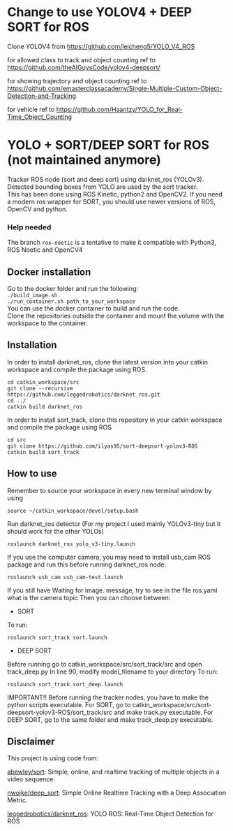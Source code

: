 # Change to use YOLOV4 + DEEP SORT for ROS 
Clone YOLOV4 from https://github.com/leicheng5/YOLO_V4_ROS

for allowed class to track and object counting ref to https://github.com/theAIGuysCode/yolov4-deepsort/

for showing trajectory and object counting ref to https://github.com/emasterclassacademy/Single-Multiple-Custom-Object-Detection-and-Tracking

for vehicle ref to https://github.com/Haantzy/YOLO_for_Real-Time_Object_Counting



# YOLO + SORT/DEEP SORT for ROS (not maintained anymore)
Tracker ROS node (sort and deep sort) using darknet_ros (YOLOv3).
Detected bounding boxes from YOLO are used by the sort tracker.  
This has been done using ROS Kinetic, python2 and OpenCV2. If you need a modern ros wrapper for SORT, you should use newer versions of ROS, OpenCV and python.
### Help needed
The branch ```ros-noetic``` is a tentative to make it compatible with Python3, ROS Noetic and OpenCV4


## Docker installation
Go to the docker folder and run the following:   
```./build_image.sh ```   
```./run_container.sh path_to_your_workspace```   
You can use the docker container to build and run the code.     
Clone the repositories outside the container and mount the volume with the workspace to the container.

## Installation
In order to install darknet_ros, clone the latest version into your catkin workspace and compile the package using ROS.

    cd catkin_workspace/src
    git clone --recursive https://github.com/leggedrobotics/darknet_ros.git
    cd ../
    catkin build darknet_ros
In order to install sort_track, clone this repository in your catkin workspace and compile the package using ROS

    cd src
    git clone https://github.com/ilyas95/sort-deepsort-yolov3-ROS
    catkin build sort_track
   
## How to use  
Remember to source your workspace in every new terminal window by using

    source ~/catkin_workspace/devel/setup.bash
Run darknet_ros detector (For my project I used mainly YOLOv3-tiny but it should work for the other YOLOs)
    
    roslaunch darknet_ros yolo_v3-tiny.launch
If you use the computer camera, you may need to install usb_cam ROS package and run this before running darknet_ros node:

    roslaunch usb_cam usb_cam-test.launch
If you still have Waiting for image. message, try to see in the file ros.yaml what is the camera topic
Then you can choose between:
- SORT  


To run:

    roslaunch sort_track sort.launch
    
    
- DEEP SORT


Before running go to catkin_workspace/src/sort_track/src and open track_deep.py
In line 90, modify model_filename to your directory
To run:

    roslaunch sort_track sort_deep.launch
IMPORTANT!! Before running the tracker nodes, you have to make the python scripts executable.
For SORT, go to catkin_workspace/src/sort-deepsort-yolov3-ROS/sort_track/src and make track.py executable.
For DEEP SORT, go to the same folder and make track_deep.py executable.

## Disclaimer

This project is using code from:

[abewley/sort](https://github.com/abewley/sort): Simple, online, and realtime tracking of multiple objects in a video sequence.

[nwojke/deep_sort](https://github.com/nwojke/deep_sort): Simple Online Realtime Tracking with a Deep Association Metric.

[leggedrobotics/darknet_ros](https://github.com/leggedrobotics/darknet_ros): YOLO ROS: Real-Time Object Detection for ROS
